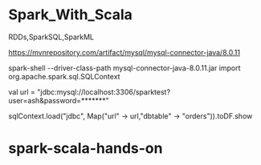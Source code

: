 # Spark_With_Scala

RDDs,SparkSQL,SparkML

 https://mvnrepository.com/artifact/mysql/mysql-connector-java/8.0.11
 
  spark-shell --driver-class-path mysql-connector-java-8.0.11.jar
  import org.apache.spark.sql.SQLContext

  val url = "jdbc:mysql://localhost:3306/sparktest?user=ash&password=*******"

  sqlContext.load("jdbc", Map("url" -> url,"dbtable" -> "orders")).toDF.show
# spark-scala-hands-on
